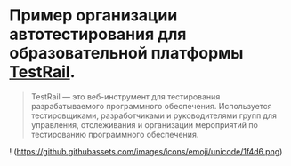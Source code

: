 
# Пример организации автотестирования для образовательной платформы <a href="https://www.gurock.com/" target="_blank">TestRail</a>.
> TestRail — это веб-инструмент для тестирования разрабатываемого программного обеспечения. Используется тестировщиками, разработчиками и руководителями групп для управления, отслеживания и организации мероприятий по тестированию программного обеспечения.

! (https://github.githubassets.com/images/icons/emoji/unicode/1f4d6.png)

